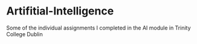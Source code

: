 # Artifitial-Intelligence
Some of the individual assignments I completed in the AI module in Trinity College Dublin

